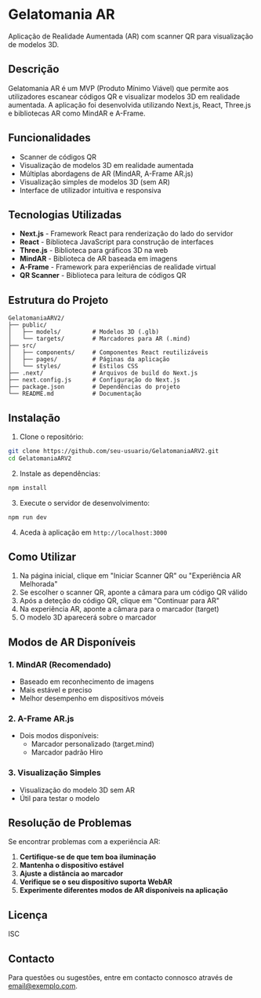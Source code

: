 # Gelatomania AR

Aplicação de Realidade Aumentada (AR) com scanner QR para visualização de modelos 3D.

## Descrição

Gelatomania AR é um MVP (Produto Mínimo Viável) que permite aos utilizadores escanear códigos QR e visualizar modelos 3D em realidade aumentada. A aplicação foi desenvolvida utilizando Next.js, React, Three.js e bibliotecas AR como MindAR e A-Frame.

## Funcionalidades

- Scanner de códigos QR
- Visualização de modelos 3D em realidade aumentada
- Múltiplas abordagens de AR (MindAR, A-Frame AR.js)
- Visualização simples de modelos 3D (sem AR)
- Interface de utilizador intuitiva e responsiva

## Tecnologias Utilizadas

- **Next.js** - Framework React para renderização do lado do servidor
- **React** - Biblioteca JavaScript para construção de interfaces
- **Three.js** - Biblioteca para gráficos 3D na web
- **MindAR** - Biblioteca de AR baseada em imagens
- **A-Frame** - Framework para experiências de realidade virtual
- **QR Scanner** - Biblioteca para leitura de códigos QR

## Estrutura do Projeto

```
GelatomaniaARV2/
├── public/
│   ├── models/         # Modelos 3D (.glb)
│   └── targets/        # Marcadores para AR (.mind)
├── src/
│   ├── components/     # Componentes React reutilizáveis
│   ├── pages/          # Páginas da aplicação
│   └── styles/         # Estilos CSS
├── .next/              # Arquivos de build do Next.js
├── next.config.js      # Configuração do Next.js
├── package.json        # Dependências do projeto
└── README.md           # Documentação
```

## Instalação

1. Clone o repositório:
```bash
git clone https://github.com/seu-usuario/GelatomaniaARV2.git
cd GelatomaniaARV2
```

2. Instale as dependências:
```bash
npm install
```

3. Execute o servidor de desenvolvimento:
```bash
npm run dev
```

4. Aceda à aplicação em `http://localhost:3000`

## Como Utilizar

1. Na página inicial, clique em "Iniciar Scanner QR" ou "Experiência AR Melhorada"
2. Se escolher o scanner QR, aponte a câmara para um código QR válido
3. Após a deteção do código QR, clique em "Continuar para AR"
4. Na experiência AR, aponte a câmara para o marcador (target)
5. O modelo 3D aparecerá sobre o marcador

## Modos de AR Disponíveis

### 1. MindAR (Recomendado)
- Baseado em reconhecimento de imagens
- Mais estável e preciso
- Melhor desempenho em dispositivos móveis

### 2. A-Frame AR.js
- Dois modos disponíveis:
  - Marcador personalizado (target.mind)
  - Marcador padrão Hiro

### 3. Visualização Simples
- Visualização do modelo 3D sem AR
- Útil para testar o modelo

## Resolução de Problemas

Se encontrar problemas com a experiência AR:

1. **Certifique-se de que tem boa iluminação**
2. **Mantenha o dispositivo estável**
3. **Ajuste a distância ao marcador**
4. **Verifique se o seu dispositivo suporta WebAR**
5. **Experimente diferentes modos de AR disponíveis na aplicação**

## Licença

ISC

## Contacto

Para questões ou sugestões, entre em contacto connosco através de [email@exemplo.com](mailto:email@exemplo.com). 